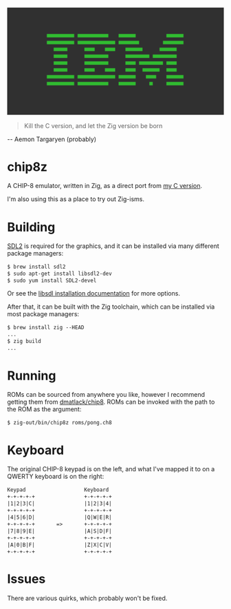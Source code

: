 ![All hail our tech overlords!](ibm.png)

> Kill the C version, and let the Zig version be born

-- Aemon Targaryen (probably)

# chip8z

A CHIP-8 emulator, written in Zig, as a direct port from [my C version](https://github.com/ltriant/chip8).

I'm also using this as a place to try out Zig-isms.

# Building

[SDL2](https://libsdl.org/) is required for the graphics, and it can be installed via many different package managers:

```
$ brew install sdl2
$ sudo apt-get install libsdl2-dev
$ sudo yum install SDL2-devel
```

Or see the [libsdl installation documentation](https://wiki.libsdl.org/Installation) for more options.

After that, it can be built with the Zig toolchain, which can be installed via most package managers:

```
$ brew install zig --HEAD
...
$ zig build
...
```

# Running

ROMs can be sourced from anywhere you like, however I recommend getting them from [dmatlack/chip8](https://github.com/dmatlack/chip8/tree/master/roms/games). ROMs can be invoked with the path to the ROM as the argument:

```
$ zig-out/bin/chip8z roms/pong.ch8
```

# Keyboard

The original CHIP-8 keypad is on the left, and what I've mapped it to on a QWERTY keyboard is on the right:

```
Keypad                   Keyboard
+-+-+-+-+                +-+-+-+-+
|1|2|3|C|                |1|2|3|4|
+-+-+-+-+                +-+-+-+-+
|4|5|6|D|                |Q|W|E|R|
+-+-+-+-+       =>       +-+-+-+-+
|7|8|9|E|                |A|S|D|F|
+-+-+-+-+                +-+-+-+-+
|A|0|B|F|                |Z|X|C|V|
+-+-+-+-+                +-+-+-+-+
```

# Issues

There are various quirks, which probably won't be fixed.

